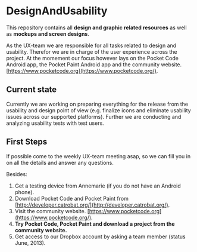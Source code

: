 DesignAndUsability
==================

This repository contains all **design and graphic related resources** as well as **mockups and screen designs**.


As the UX-team we are responsible for all tasks related to design and usability. Therefor we are in charge of the user experience across the project. At the momement our focus however lays on the Pocket Code Android app, the Pocket Paint Android app and the community website. [https://www.pocketcode.org](https://www.pocketcode.org/).

Current state
-------------

Currently we are working on preparing everything for the release from the usability and design point of view (e.g. finalize icons and eliminate usability issues across our supported platforms). Further we are conducting and analyzing usability tests with test users. 


First Steps
-----------
If possible come to the weekly UX-team meeting asap, so we can fill you in on all the details and answer any questions. 

Besides:
1. Get a testing device from Annemarie (if you do not have an Android phone).
2. Download Pocket Code and Pocket Paint from [http://developer.catrobat.org/](http://developer.catrobat.org/).
3. Visit the community website.  [https://www.pocketcode.org](https://www.pocketcode.org/).
4. **Try Pocket Code, Pocket Paint and download a project from the community website.** 
5. Get access to our Dropbox account by asking a team member (status June, 2013).


